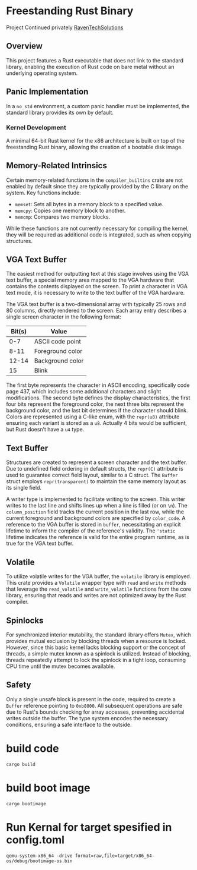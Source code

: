 # Freestanding Rust Binary

Project Continued privately [RavenTechSolutions](https://github.com/orgs/RavenTechSolutions)

## Overview
This project features a Rust executable that does not link to the standard library, enabling the execution of Rust code on bare metal without an underlying operating system.

## Panic Implementation
In a `no_std` environment, a custom panic handler must be implemented, the standard library provides its own by default.

### Kernel Development
A minimal 64-bit Rust kernel for the x86 architecture is built on top of the freestanding Rust binary, allowing the creation of a bootable disk image.

## Memory-Related Intrinsics
Certain memory-related functions in the `compiler_builtins` crate are not enabled by default since they are typically provided by the C library on the system. Key functions include:
- `memset`: Sets all bytes in a memory block to a specified value.
- `memcpy`: Copies one memory block to another.
- `memcmp`: Compares two memory blocks.

While these functions are not currently necessary for compiling the kernel, they will be required as additional code is integrated, such as when copying structures.

## VGA Text Buffer
The easiest method for outputting text at this stage involves using the VGA text buffer, a special memory area mapped to the VGA hardware that contains the contents displayed on the screen.
To print a character in VGA text mode, it is necessary to write to the text buffer of the VGA hardware.

The VGA text buffer is a two-dimensional array with typically 25 rows and 80 columns, directly rendered to the screen.
Each array entry describes a single screen character in the following format:

| Bit(s) | Value                          |
|--------|--------------------------------|
| 0-7    | ASCII code point               |
| 8-11   | Foreground color               |
| 12-14  | Background color               |
| 15     | Blink                          |

The first byte represents the character in ASCII encoding, specifically code page 437, which includes some additional characters and slight modifications.
The second byte defines the display characteristics, the first four bits represent the foreground color,
the next three bits represent the background color, and the last bit determines if the character should blink.
Colors are represented using a C-like enum, with the `repr(u8)` attribute ensuring each variant is stored as a `u8`.
Actually 4 bits would be sufficient, but Rust doesn’t have a `u4` type.

## Text Buffer
Structures are created to represent a screen character and the text buffer.
Due to undefined field ordering in default structs, the `repr(C)` attribute is used to guarantee correct field layout, similar to a C struct.
The `Buffer` struct employs `repr(transparent)` to maintain the same memory layout as its single field.

A writer type is implemented to facilitate writing to the screen.
This writer writes to the last line and shifts lines up when a line is filled (or on `\n`).
The `column_position` field tracks the current position in the last row, while the current foreground and background colors are specified by `color_code`.
A reference to the VGA buffer is stored in `buffer`, necessitating an explicit lifetime to inform the compiler of the reference's validity.
The `'static` lifetime indicates the reference is valid for the entire program runtime, as is true for the VGA text buffer.

## Volatile
To utilize volatile writes for the VGA buffer, the `volatile` library is employed.
This crate provides a `Volatile` wrapper type with `read` and `write` methods that leverage the `read_volatile` and `write_volatile` functions from the core library,
ensuring that reads and writes are not optimized away by the Rust compiler.

## Spinlocks
For synchronized interior mutability, the standard library offers `Mutex`, which provides mutual exclusion by blocking threads when a resource is locked.
However, since this basic kernel lacks blocking support or the concept of threads, a simple mutex known as a spinlock is utilized.
Instead of blocking, threads repeatedly attempt to lock the spinlock in a tight loop, consuming CPU time until the mutex becomes available.

## Safety
Only a single unsafe block is present in the code, required to create a `Buffer` reference pointing to `0xb8000`.
All subsequent operations are safe due to Rust's bounds checking for array accesses, preventing accidental writes outside the buffer.
The type system encodes the necessary conditions, ensuring a safe interface to the outside.

# build code 

`cargo build`

# build boot image 

`cargo bootimage`

# Run Kernal for target spesified in config.toml

`qemu-system-x86_64 -drive format=raw,file=target/x86_64-os/debug/bootimage-os.bin`
